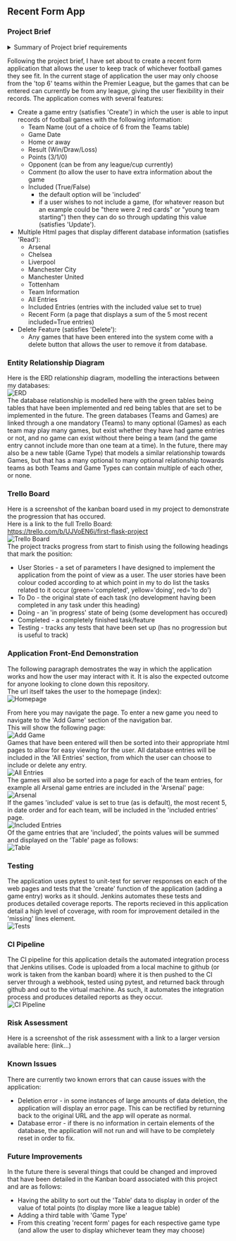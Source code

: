 ## Recent Form App
### Project Brief
<details>
<summary>Summary of Project brief requirements</summary>

The project brief issues the following requirements:  
* To create a CRUD application with utilisation of supporting tools,
methodologies and technologies that encapsulate all core modules
covered during training.  
In order to have the MVP the project requires (summarised):  
* A Trello Board
* A relational database with at least 2 tables
* Clear Documentation at all stages
* A Python CRUD application
* Tests (including automated tests)
* Front-end website
* Code integrated into version control system
</details>

Following the project brief, I have set about to create a recent form
application that allows the user to keep track of whichever football games they see fit. In the current stage of application the user may only choose from the 'top 6' teams within the Premier League, but the games that can be entered can currently be from any league, giving the user flexibility in their records. The application comes with several features:  
* Create a game entry (satisfies 'Create') in which the user is able to input records of football games with the following information:  
  * Team Name (out of a choice of 6 from the Teams table)
  * Game Date
  * Home or away
  * Result (Win/Draw/Loss)
  * Points (3/1/0)
  * Opponent (can be from any league/cup currently)
  * Comment (to allow the user to have extra information about the game
  * Included (True/False)
    * the default option will be 'included'
    * if a user wishes to not include a game, (for whatever reason but an example could be "there were 2 red cards" or "young team starting") then they can do so through updating this value (satisfies 'Update').
* Multiple Html pages that display different database information (satisfies 'Read'):  
  * Arsenal  
  * Chelsea 
  * Liverpool
  * Manchester City
  * Manchester United
  * Tottenham
  * Team Information
  * All Entries
  * Included Entries (entries with the included value set to true) 
  * Recent Form (a page that displays a sum of the 5 most recent included=True entries)
* Delete Feature (satisfies 'Delete'):
  * Any games that have been entered into the system come with a delete button that allows the user to remove it from database.  

### Entity Relationship Diagram
Here is the ERD relationship diagram, modelling the interactions between my databases:  
![ERD](link)  
The database relationship is modelled here with the green tables being tables that have been implemented and red being tables that are set to be implemented in the future. The green databases (Teams and Games) are linked through a one mandatory (Teams) to many optional (Games) as each team may play many games, but exist whether they have had game entries or not, and no game can exist without there being a team (and the game entry cannot include more than one team at a time). In the future, there may also be a new table (Game Type) that models a similar relationship towards Games, but that has a many optional to many optional relationship towards teams as both Teams and Game Types can contain multiple of each other, or none.  

### Trello Board
Here is a screenshot of the kanban board used in my project to demonstrate the progression that has occured.  
Here is a link to the full Trello Board:  
https://trello.com/b/UJVoEN6i/first-flask-project  
![Trello Board](Link2)  
The project tracks progress from start to finish using the following headings that mark the position:
* User Stories - a set of parameters I have designed to implement the application from the point of view as a user. The user stories have been colour coded according to at which point in my to do list the tasks related to it occur (green='completed', yellow='doing', red='to do') 
* To Do - the original state of each task (no development having been completed in any task under this heading)
* Doing - an 'in progress' state of being (some development has occured)
* Completed - a completely finished task/feature
* Testing - tracks any tests that have been set up (has no progression but is useful to track)

### Application Front-End Demonstration
The following paragraph demostrates the way in which the application works and how the user may interact with it. It is also the expected outcome for anyone looking to clone down this repository.  
The url itself takes the user to the homepage (index):  
![Homepage](link3)  

From here you may navigate the page. To enter a new game you need to navigate to the 'Add Game' section of the navigation bar.  
This will show the following page:  
![Add Game](link4)  
Games that have been entered will then be sorted into their appropriate html pages to allow for easy viewing for the user. All database entries will be included in the 'All Entries' section, from which the user can choose to include or delete any entry.  
![All Entries](link5)  
The games will also be sorted into a page for each of the team entries, for example all Arsenal game entries are included in the 'Arsenal' page:  
![Arsenal](link6)  
If the games 'included' value is set to true (as is default), the most recent 5, in date order and for each team, will be included in the 'included entries' page.  
![Included Entries](link7)  
Of the game entries that are 'included', the points values will be summed and displayed on the 'Table' page as follows:  
![Table](link8)  

### Testing
The application uses pytest to unit-test for server responses on each of the web pages and tests that the 'create' function of the application (adding a game entry) works as it should. Jenkins automates these tests and produces detailed coverage reports. The reports recieved in this application detail a high level of coverage, with room for improvement detailed in the 'missing' lines element.  
![Tests](link9)  

### CI Pipeline
The CI pipeline for this application details the automated integration process that Jenkins utilises. Code is uploaded from a local machine to github (or work is taken from the kanban board) where it is then pushed to the CI server through a webhook, tested using pytest, and returned back through github and out to the virtual machine. As such, it automates the integration process and produces detailed reports as they occur.  
![CI Pipeline](link10)

### Risk Assessment
Here is a screenshot of the risk assessment with a link to a larger version available here:  (link...)

### Known Issues
There are currently two known errors that can cause issues with the application:  
* Deletion error - in some instances of large amounts of data deletion, the application will display an error page. This can be rectified by returning back to the original URL and the app will operate as normal.
* Database error - if there is no information in certain elements of the database, the application will not run and will have to be completely reset in order to fix. 

### Future Improvements
In the future there is several things that could be changed and improved that have been detailed in the Kanban board associated with this project and are as follows:
* Having the ability to sort out the 'Table' data to display in order of the value of total points (to display more like a league table)
* Adding a third table with 'Game Type'
* From this creating 'recent form' pages for each respective game type (and allow the user to display whichever team they may choose)




